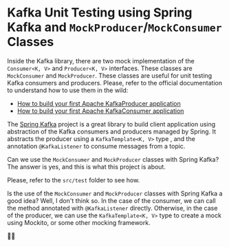 # Kafka Unit Testing using Spring Kafka and `MockProducer`/`MockConsumer` Classes

Inside the Kafka library, there are two mock implementation of the `Consumer<K, V>` and
`Producer<K, V>` interfaces. These classes are `MockConsumer` and `MockProducer`. These classes are
useful for unit testing Kafka consumers and producers. Please, refer to the official documentation
to understand how to use them in the wild:

* [How to build your first Apache KafkaProducer application](https://developer.confluent.io/tutorials/creating-first-apache-kafka-producer-application/confluent.html)
* [How to build your first Apache KafkaConsumer application](https://developer.confluent.io/tutorials/creating-first-apache-kafka-consumer-application/confluent.html)

The [Spring Kafka](https://docs.spring.io/spring-kafka/docs/current/reference/html/) project is a
great library to build client application using abstraction of the
Kafka consumers and producers managed by Spring. It abstracts the producer using a `KafkaTemplate<K, V>` type
, and the annotation `@KafkaListener` to consume messages from a topic.

Can we use the `MockConsumer` and `MockProducer` classes with Spring Kafka? The answer is yes, and
this is what this project is about.

Please, refer to the `src/test` folder to see how.

Is the use of the `MockConsumer` and `MockProducer` classes with Spring Kafka a good idea? Well, I
don't think so. In the case of the consumer, we can call the method annotated with `@KafkaListener` 
directly. Otherwise, in the case of the producer, we can use the `KafkaTemplate<K, V>` type to 
create a mock using Mockito, or some other mocking framework.

🤷‍♂️